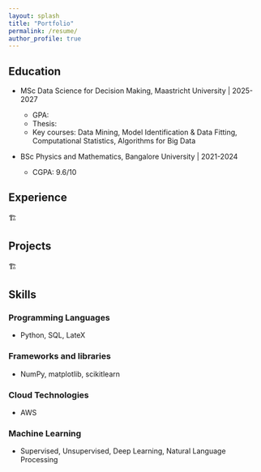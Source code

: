 ```yaml
---
layout: splash
title: "Portfolio"
permalink: /resume/
author_profile: true
---
```


## Education

- MSc Data Science for Decision Making, Maastricht University \| 2025-2027
    - GPA:
    - Thesis:
    - Key courses: Data Mining, Model Identification & Data Fitting, Computational Statistics, Algorithms for Big Data

- BSc Physics and Mathematics, Bangalore University \| 2021-2024
    - CGPA: 9.6/10
## Experience 
🏗️
## Projects 
🏗️
## Skills

### Programming Languages 

- Python, SQL, LateX

### Frameworks and libraries 

- NumPy, matplotlib, scikitlearn  

### Cloud Technologies

- AWS

### Machine Learning 
- Supervised, Unsupervised, Deep Learning, Natural Language Processing

